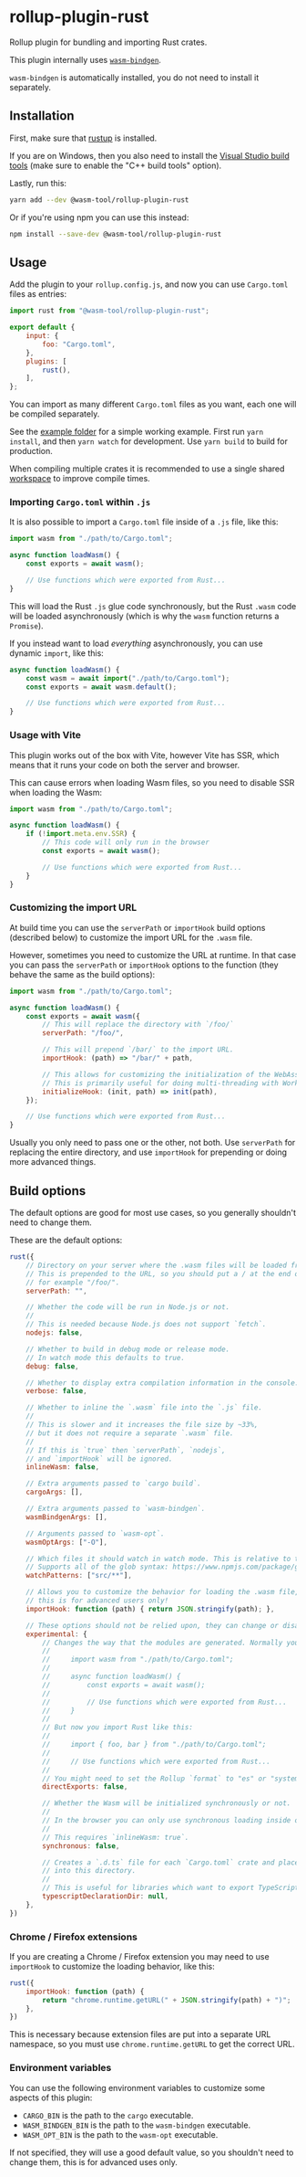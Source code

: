 # rollup-plugin-rust

Rollup plugin for bundling and importing Rust crates.

This plugin internally uses [`wasm-bindgen`](https://rustwasm.github.io/docs/wasm-bindgen/).

`wasm-bindgen` is automatically installed, you do not need to install it separately.

## Installation

First, make sure that [rustup](https://rustup.rs/) is installed.

If you are on Windows, then you also need to install the [Visual Studio build tools](https://visualstudio.microsoft.com/thank-you-downloading-visual-studio/?sku=BuildTools&rel=16) (make sure to enable the "C++ build tools" option).

Lastly, run this:

```sh
yarn add --dev @wasm-tool/rollup-plugin-rust
```

Or if you're using npm you can use this instead:

```sh
npm install --save-dev @wasm-tool/rollup-plugin-rust
```

## Usage

Add the plugin to your `rollup.config.js`, and now you can use `Cargo.toml` files as entries:

```js
import rust from "@wasm-tool/rollup-plugin-rust";

export default {
    input: {
        foo: "Cargo.toml",
    },
    plugins: [
        rust(),
    ],
};
```

You can import as many different `Cargo.toml` files as you want, each one will be compiled separately.

See the [example folder](/example) for a simple working example. First run `yarn install`, and then `yarn watch` for development. Use `yarn build` to build for production.

When compiling multiple crates it is recommended to use a single shared [workspace](https://doc.rust-lang.org/cargo/reference/manifest.html#the-workspace-section) to improve compile times.

### Importing `Cargo.toml` within `.js`

It is also possible to import a `Cargo.toml` file inside of a `.js` file, like this:

```js
import wasm from "./path/to/Cargo.toml";

async function loadWasm() {
    const exports = await wasm();

    // Use functions which were exported from Rust...
}
```

This will load the Rust `.js` glue code synchronously, but the Rust `.wasm` code will be loaded asynchronously (which is why the `wasm` function returns a `Promise`).

If you instead want to load *everything* asynchronously, you can use dynamic `import`, like this:

```js
async function loadWasm() {
    const wasm = await import("./path/to/Cargo.toml");
    const exports = await wasm.default();

    // Use functions which were exported from Rust...
}
```


### Usage with Vite

This plugin works out of the box with Vite, however Vite has SSR, which means that it runs your code on both the server and browser.

This can cause errors when loading Wasm files, so you need to disable SSR when loading the Wasm:

```js
import wasm from "./path/to/Cargo.toml";

async function loadWasm() {
    if (!import.meta.env.SSR) {
        // This code will only run in the browser
        const exports = await wasm();

        // Use functions which were exported from Rust...
    }
}
```


### Customizing the import URL

At build time you can use the `serverPath` or `importHook` build options (described below) to customize the import URL for the `.wasm` file.

However, sometimes you need to customize the URL at runtime. In that case you can pass the `serverPath` or `importHook` options to the function (they behave the same as the build options):

```js
import wasm from "./path/to/Cargo.toml";

async function loadWasm() {
    const exports = await wasm({
        // This will replace the directory with `/foo/`
        serverPath: "/foo/",

        // This will prepend `/bar/` to the import URL.
        importHook: (path) => "/bar/" + path,

        // This allows for customizing the initialization of the WebAssembly module.
        // This is primarily useful for doing multi-threading with Workers.
        initializeHook: (init, path) => init(path),
    });

    // Use functions which were exported from Rust...
}
```

Usually you only need to pass one or the other, not both. Use `serverPath` for replacing the entire directory, and use `importHook` for prepending or doing more advanced things.

## Build options

The default options are good for most use cases, so you generally shouldn't need to change them.

These are the default options:

```js
rust({
    // Directory on your server where the .wasm files will be loaded from.
    // This is prepended to the URL, so you should put a / at the end of the directory,
    // for example "/foo/".
    serverPath: "",

    // Whether the code will be run in Node.js or not.
    //
    // This is needed because Node.js does not support `fetch`.
    nodejs: false,

    // Whether to build in debug mode or release mode.
    // In watch mode this defaults to true.
    debug: false,

    // Whether to display extra compilation information in the console.
    verbose: false,

    // Whether to inline the `.wasm` file into the `.js` file.
    //
    // This is slower and it increases the file size by ~33%,
    // but it does not require a separate `.wasm` file.
    //
    // If this is `true` then `serverPath`, `nodejs`,
    // and `importHook` will be ignored.
    inlineWasm: false,

    // Extra arguments passed to `cargo build`.
    cargoArgs: [],

    // Extra arguments passed to `wasm-bindgen`.
    wasmBindgenArgs: [],

    // Arguments passed to `wasm-opt`.
    wasmOptArgs: ["-O"],

    // Which files it should watch in watch mode. This is relative to the Cargo.toml file.
    // Supports all of the glob syntax: https://www.npmjs.com/package/glob
    watchPatterns: ["src/**"],

    // Allows you to customize the behavior for loading the .wasm file,
    // this is for advanced users only!
    importHook: function (path) { return JSON.stringify(path); },

    // These options should not be relied upon, they can change or disappear in future versions.
    experimental: {
        // Changes the way that the modules are generated. Normally you import Rust like this:
        //
        //     import wasm from "./path/to/Cargo.toml";
        //
        //     async function loadWasm() {
        //         const exports = await wasm();
        //
        //         // Use functions which were exported from Rust...
        //     }
        //
        // But now you import Rust like this:
        //
        //     import { foo, bar } from "./path/to/Cargo.toml";
        //
        //     // Use functions which were exported from Rust...
        //
        // You might need to set the Rollup `format` to "es" or "system".
        directExports: false,

        // Whether the Wasm will be initialized synchronously or not.
        //
        // In the browser you can only use synchronous loading inside of Workers.
        //
        // This requires `inlineWasm: true`.
        synchronous: false,

        // Creates a `.d.ts` file for each `Cargo.toml` crate and places them
        // into this directory.
        //
        // This is useful for libraries which want to export TypeScript types.
        typescriptDeclarationDir: null,
    },
})
```

### Chrome / Firefox extensions

If you are creating a Chrome / Firefox extension you may need to use `importHook` to customize the loading behavior, like this:

```js
rust({
    importHook: function (path) {
        return "chrome.runtime.getURL(" + JSON.stringify(path) + ")";
    },
})
```

This is necessary because extension files are put into a separate URL namespace, so you must use `chrome.runtime.getURL` to get the correct URL.

### Environment variables

You can use the following environment variables to customize some aspects of this plugin:

* `CARGO_BIN` is the path to the `cargo` executable.
* `WASM_BINDGEN_BIN` is the path to the `wasm-bindgen` executable.
* `WASM_OPT_BIN` is the path to the `wasm-opt` executable.

If not specified, they will use a good default value, so you shouldn't need to change them, this is for advanced uses only.
